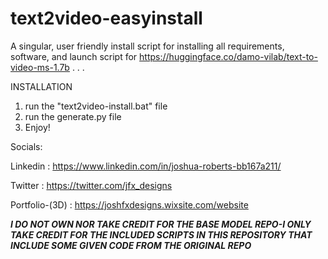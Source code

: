 # text2video-easyinstall
A singular, user friendly install script for installing all requirements, software, and launch script for https://huggingface.co/damo-vilab/text-to-video-ms-1.7b
.
.
.

INSTALLATION
1. run the "text2video-install.bat" file
2. run the generate.py file
3. Enjoy!



Socials:

Linkedin : https://www.linkedin.com/in/joshua-roberts-bb167a211/

Twitter : https://twitter.com/jfx_designs

Portfolio-(3D) : https://joshfxdesigns.wixsite.com/website

***I DO NOT OWN NOR TAKE CREDIT FOR THE BASE MODEL REPO-I ONLY TAKE CREDIT FOR THE INCLUDED SCRIPTS IN THIS REPOSITORY THAT INCLUDE SOME GIVEN CODE FROM THE ORIGINAL REPO***
